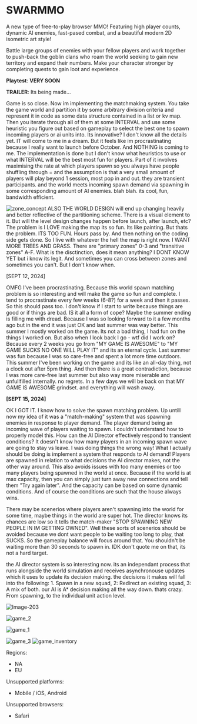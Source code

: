 # SWARMMO

A new type of free-to-play browser MMO! Featuring high player counts, dynamic AI enemies, fast-pased combat, and a beautiful modern 2D isometric art style!

Battle large groups of enemies with your fellow players and work together to push-back the goblin clans who roam the world seeking to gain new territory and expand their numbers. 
Make your character stronger by completing quests to gain loot and experience. 



**Playtest**:  **VERY SOON**

**TRAILER**: Its being made...

Game is so close. Now im implementing the matchmaking system. You take the game world and partition it by some arbitrary division criteria and represent it in code as some data structure contained in a list or kv map. Then you iterate through all of them at some INTERVAL and use some heuristic you figure out based on gameplay to select the best one to spawn incomiing players or ai units into. Its innovative? I don't know all the details yet. IT will come to me in a dream. But it feels like im procrastinating because I really want to launch before October. And NOTHING is coming to me. The implementation is done but I don't know what heuristics to use or what INTERVAL will be the best most fun for players. Part of it involves maximising the rate at which players spawn so you always have people shuffling through = and the assumption is that a very small amount of players will play beyond 1 session, most pop in and out. they are transient participants. and the world meets incoming spawn demand via spawning in some corresponding amount of AI enemies. blah blah. its cool, fun, bandwidth efficient. 

![zone_concept](https://github.com/user-attachments/assets/dcad0a02-3a34-4829-a2e7-5c89593cd123)
ALSO THE WORLD DESIGN will end up changing heavily and better reflective of the partitioning scheme. There is a visual element to it. But will the level design changes happen before launch, after launch, etc? The problem is I LOVE making the map its so fun. Its like painting. But thats the problem. ITS TOO FUN. Hours pass by. And then nothing on the coding side gets done. So I live with whatever the hell the map is right now.  I WANT MORE TREES AND GRASS. There are "primary zones" 0-3 and "transitive zones" A-F. What is the disctinction, does it mean anything? I DONT KNOW YET but i know its legit. And sometimes you can cross between zones and sometimes you can't. But I don't know when. 


 [SEPT 12, 2024] 

OMFG I've been procrastinating. Because this world spawn matching problem is so interesting and will make the game so fun and complete. I tend to procrastinate every few weeks (6-8?) for a week and then it passes. So this should pass too. I don't know if I start to write because things are good or if things are bad. IS it all a form of cope?  Maybe the summer ending is filling me with dread. Because I was so looking forward to it a few months ago but in the end it was just OK and last summer was way better. This summer I mostly worked on the game. Its not a bad thing, I had fun on the things I worked on. But also when I look back I go - wtf did I work on? Because every 2 weeks you go from "MY GAME IS AWESOME" to "MY GAME SUCKS NO ONE WILL PLAY IT" and its an eternal cycle. Last summer was fun because I was so care-free and spent a lot more time outdoors. This summer I've been working on the game and its like an all-day thing, not a clock out after 5pm thing. And then there is a great contradiction, because I was more care-free last summer but also way more miserable and unfullfilled internally. no regrets. In a few days we will be back on that MY GAME IS AWESOME grindset. and everything will wash away.

**[SEPT 15, 2024]** 

OK I GOT IT. I know how to solve the spawn matching problem. Up untill now my idea of it was a "match-making" system that was spawning enemies in response to player demand. The player demand being an incoming wave of players waiting to spawn. I couldn't understand how to properly model this. How can the AI Director effectively respond to transient conditions? It doesn't know how many players in an incoming spawn wave are going to stay vs leave. I was doing things the wrong way! What I actually should be doing is implement a system that responds to AI demand! Players are spawned in relation to what decisions the AI director makes, not the other way around. This also avoids issues with too many enemies or too many players being spawned in the world at once. Because if the world is at max capacity, then you can simply just turn away new connections and tell them "Try again later". And the capacity can be based on some dynamic conditions.  And of course the conditions are such that the house always wins. 

There may be scenerios where players aren't spawning into the world for some time, maybe things in the world are super hot. The director knows its chances are low so it tells the match-maker "STOP SPAWNING NEW PEOPLE IN IM GETTING OWNED". Well these sorts of scenerios should be avoided because we dont want people to be waiting too long to play, that SUCKS. So the gameplay balance will focus around that. You shouldn't be waiting more than 30 seconds to spawn in. IDK don't quote me on that, its not a hard target. 


the AI director system is so interesting now.  its an independant process that runs alongside the world simulation and receives asynchronouse updates which it uses to update its decision making. 
the decisions it makes will fall into the following: 1. Spawn in a new squad, 2: Redirect an existing squad, 3: A mix of both. 
our AI is A* decision making all the way down. thats crazy. From spawning, to the individual unit action level. 





![Image-203](https://github.com/user-attachments/assets/fcbaf0f7-1f41-4417-9237-0d75fe54ae62)

![game_2](https://github.com/user-attachments/assets/865de44a-33bc-4a46-b0c8-adee222db2ec)

![game_1](https://github.com/user-attachments/assets/1da3106d-30a3-4a10-9d34-707034950709)

![game_3](https://github.com/user-attachments/assets/be1eed0f-d497-46a3-a7dd-7eaef591ae68)
![game_inventory](https://github.com/user-attachments/assets/07ebf85b-6d7d-4883-8dcb-a65cad2377e2)

Regions:

- NA 
- EU



Unsupported platforms:
- Mobile / iOS, Android

Unsupported browsers:
- Safari
